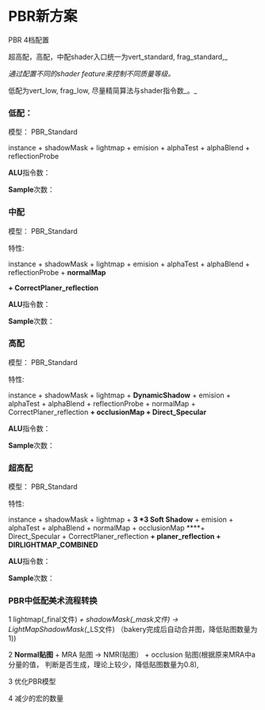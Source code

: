 # PBR新方案

PBR 4档配置

超高配，高配，中配shader入口统一为vert_standard, frag\_standard,_

_通过配置不同的shader feature来控制不同质量等级。_

低配为vert\_low, frag\_low, 尽量精简算法与shader指令数_。_

### 低配：

模型： PBR\_Standard

instance + shadowMask + lightmap + emision + alphaTest + alphaBlend + reflectionProbe

**ALU**指令数：

**Sample**次数：

### 中配

模型： PBR\_Standard

特性:

instance + shadowMask + lightmap + emision + alphaTest + alphaBlend + reflectionProbe + **normalMap**

**+ CorrectPlaner\_reflection**

**ALU**指令数：

**Sample**次数：

### 高配

模型： PBR\_Standard

特性:

instance + shadowMask + lightmap  + **DynamicShadow** + emision + alphaTest + alphaBlend  + reflectionProbe + normalMap + CorrectPlaner\_reflection **+ occlusionMap + Direct\_Specular** 

**ALU**指令数：

**Sample**次数：

### 超高配

模型： PBR\_Standard

特性:

instance + shadowMask + lightmap  + **3 \*3 Soft Shadow**  + emision + alphaTest + alphaBlend + normalMap  + occlusionMap ****+ Direct\_Specular + CorrectPlaner\_reflection **+  planer\_reflection + DIRLIGHTMAP\_COMBINED** 

**ALU**指令数：

**Sample**次数：

### PBR中低配美术流程转换

1 lightmap\(\_final文件\) _+ shadowMask\(\_mask文件\) -&gt; LightMapShadowMask\(_\_LS文件\) （bakery完成后自动合并图，降低贴图数量为1\)\)

2 **Normal贴图** + MRA 贴图 -&gt; NMR\(贴图） + occlusion 贴图\(根据原来MRA中a分量的值， 判断是否生成，理论上较少，降低贴图数量为0.8\),

3 优化PBR模型

4 减少的宏的数量







